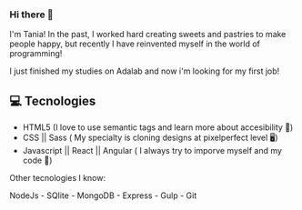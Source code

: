 ### Hi there 👋

I'm Tania! In the past, I worked hard creating sweets and pastries to make people happy, but recently I have reinvented myself in the world of programming!

I just finished my studies on Adalab and now i'm looking for my first job!

## 💻 Tecnologies 

- HTML5 (I love to use semantic tags and learn more about accesibility 🧐)
- CSS || Sass ( My specialty is cloning designs at pixelperfect level 🖥)
- Javascript || React || Angular ( I always try to imporve myself and my code 👀)

Other tecnologies I know:

NodeJs - SQlite - MongoDB - Express - Gulp - Git




<!--
**TaniaGamGonz/TaniaGamGonz** is a ✨ _special_ ✨ repository because its `README.md` (this file) appears on your GitHub profile.

Here are some ideas to get you started:

- 🔭 I’m currently working on ...
- 🌱 I’m currently learning ...
- 👯 I’m looking to collaborate on ...
- 🤔 I’m looking for help with ...
- 💬 Ask me about ...
- 📫 How to reach me: ...
- 😄 Pronouns: ...
- ⚡ Fun fact: ...
-->
